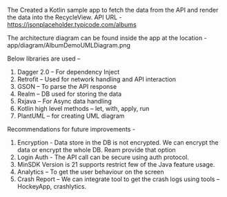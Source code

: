 The Created a Kotlin sample app to fetch the data from the API and render the data into the RecycleView.
API URL - https://jsonplaceholder.typicode.com/albums

The architecture diagram can be found inside the app at the location - app/diagram/AlbumDemoUMLDiagram.png

Below libraries are used –
 1.	Dagger 2.0 – For dependency Inject
 2.	Retrofit – Used for network handling and API interaction  
 3.	GSON – To parse the API response
 4.	Realm – DB used for storing the data
 5.	Rxjava – For Async data handling
 6.	Kotlin high level methods – let, with, apply, run
 7.	PlantUML – for creating UML diagram


Recommendations for future improvements -
 1.	Encryption - Data store in the DB is not encrypted. We can encrypt the data or encrypt the whole DB. Ream provide that option
 2.	Login Auth - The API call can be secure using auth protocol.
 3.	MinSDK Version is 21 supports restrict few of the Java feature usage.
 4.	Analytics – To get the user behaviour on the screen
 5.	Crash Report – We can integrate tool to get the crash logs using tools – HockeyApp, crashlytics.


